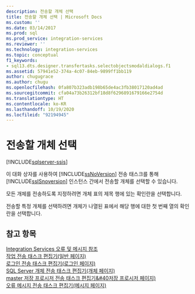 ```yaml
---
description: 전송할 개체 선택
title: 전송할 개체 선택 | Microsoft Docs
ms.custom: ''
ms.date: 03/14/2017
ms.prod: sql
ms.prod_service: integration-services
ms.reviewer: ''
ms.technology: integration-services
ms.topic: conceptual
f1_keywords:
- sql13.dts.designer.transfertasks.selectobjectsmodaldialogs.f1
ms.assetid: 57941e52-374a-4c07-84eb-9899ff1bb119
author: chugugrace
ms.author: chugu
ms.openlocfilehash: 0fa807b323adb198b65de4ac3fb38017120ad4ad
ms.sourcegitcommit: cfa04a73b26312bf18d8f6296891679166e2754d
ms.translationtype: HT
ms.contentlocale: ko-KR
ms.lasthandoff: 10/19/2020
ms.locfileid: "92194945"
---
```

# <a name="select-objects-to-transfer"></a>전송할 개체 선택

[!INCLUDE[sqlserver-ssis](../../includes/applies-to-version/sqlserver-ssis.md)]


  이 대화 상자를 사용하여 [!INCLUDE[ssNoVersion](../../includes/ssnoversion-md.md)] 전송 태스크를 통해 [!INCLUDE[ssISnoversion](../../includes/ssisnoversion-md.md)] 인스턴스 간에서 전송할 개체를 선택할 수 있습니다.  
  
 모든 개체를 전송하도록 지정하려면 개체 표의 제목 행에 있는 확인란을 선택합니다.  
  
 전송할 특정 개체를 선택하려면 개체가 나열된 표에서 해당 행에 대한 첫 번째 열의 확인란을 선택합니다.  
  
## <a name="see-also"></a>참고 항목  
 [Integration Services 오류 및 메시지 참조](../../integration-services/integration-services-error-and-message-reference.md)   
 [작업 전송 태스크 편집기&#40;일반 페이지&#41;](./transfer-jobs-task.md)   
 [로그인 전송 태스크 편집기&#40;로그인 페이지&#41;](./transfer-logins-task.md)   
 [SQL Server 개체 전송 태스크 편집기&#40;개체 페이지&#41;](./transfer-sql-server-objects-task.md)   
 [master 저장 프로시저 전송 태스크 편집기&#40저장 프로시저 페이지&#41;](./transfer-master-stored-procedures-task.md)   
 [오류 메시지 전송 태스크 편집기&#40;메시지 페이지&#41;](./transfer-error-messages-task.md)  
  
